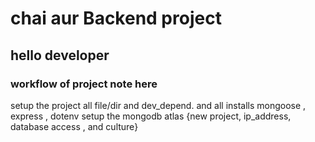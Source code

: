 # chai aur Backend project 
## hello developer 




### workflow of project note here 

setup the project all file/dir and dev_depend. and all 
installs mongoose , express , dotenv 
setup the  mongodb atlas {new project, ip_address, database access , and culture}
